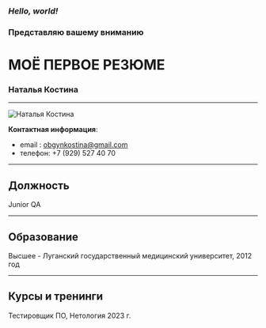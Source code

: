 ### *Hello, world!*

### Представляю вашему вниманию

# МОЁ ПЕРВОЕ РЕЗЮМЕ

### Наталья Костина 
-----
![Наталья Костина](https://drive.google.com/file/d/1zShy4_83yvgzIqPQzNHob2WJVTqQGILu/view?usp=sharing)

__Контактная информация__:

- email : obgynkostina@gmail.com
- телефон: +7 (929) 527 40 70
----
 ## Должность ## 
 Junior QA 

 ---
 ## Образование ##
 Высшее - Луганский государственный медицинский университет, 2012 год
 
 ----
## Курсы и тренинги ##

Тестировщик ПО, Нетология 2023 г. 